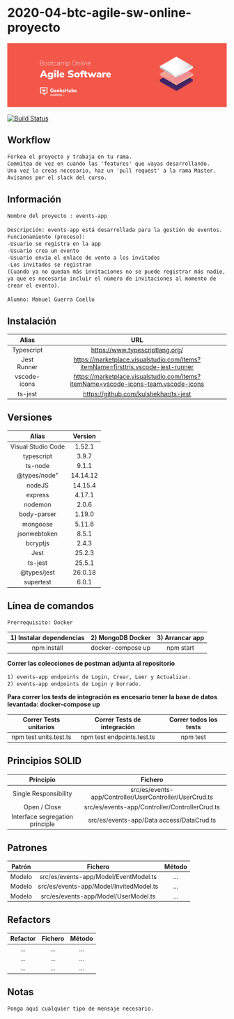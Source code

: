 # 2020-04-btc-agile-sw-online-proyecto

<p align="center">
    <img src="https://github.com/GeeksHubsAcademy/2020-geekshubs-media/blob/master/image/githubagilesoftware.jpg" >	
</p>

[![Build Status](https://travis-ci.com/thecoello/2020-04-btc-agile-sw-online-proyecto.svg?branch=develop)](https://travis-ci.com/thecoello/2020-04-btc-agile-sw-online-proyecto)

## Workflow
```
Forkea el proyecto y trabaja en tu rama.
Commitea de vez en cuando las 'features' que vayas desarrollando.
Una vez lo creas necesario, haz un 'pull request' a la rama Master.
Avísanos por el slack del curso.
```

## Información
```
Nombre del proyecto : events-app

Descripción: events-app está desarrollada para la gestión de eventos.
Funcionamiento (proceso): 
-Usuario se registra en la app
-Usuario crea un evento
-Usuario envía el enlace de vento a los invitados
-Los invitados se registran 
(Cuando ya no quedan más invitaciones no se puede registrar más nadie,
ya que es necesario incluir el número de invitaciones al momento de crear el evento).

Alumno: Manuel Guerra Coello
```

## Instalación
| Alias | URL |
| :-------: | :------: |
| Typescript|   https://www.typescriptlang.org/| 
| Jest Runner |  https://marketplace.visualstudio.com/items?itemName=firsttris.vscode-jest-runner |
| vscode-icons | https://marketplace.visualstudio.com/items?itemName=vscode-icons-team.vscode-icons | 
| ts-jest | https://github.com/kulshekhar/ts-jest  | 


## Versiones
| Alias | Version |
| :-------: | :------: |
| Visual Studio Code| 1.52.1 |
| typescript | 3.9.7 |
| ts-node | 9.1.1 |
| @types/node" | 14.14.12 |
| nodeJS | 14.15.4|
| express | 4.17.1| 
| nodemon | 2.0.6 |
| body-parser | 1.19.0 |
| mongoose | 5.11.6 |
| jsonwebtoken | 8.5.1 |
| bcryptjs | 2.4.3 |
| Jest | 25.2.3 |
| ts-jest | 25.5.1 |
| @types/jest | 26.0.18|
| supertest | 6.0.1 |

## Línea de comandos
```
Prerrequisito: Docker
```
| 1) Instalar dependencias | 2) MongoDB Docker | 3) Arrancar app |
| :-------: | :-------: | :-------: |
| npm install | docker-compose up | npm start |

**Correr las colecciones de postman adjunta al repositorio**

```
1) events-app endpoints de Login, Crear, Leer y Actualizar.
2) events-app endpoints de Login y borrado.
```

**Para correr los tests de integración es encesario tener la base de datos levantada: docker-compose up**

| Correr Tests unitarios | Correr Tests de integración | Correr todos los tests
| :-------: | :-------: | :-------: |
| npm test units.test.ts | npm test endpoints.test.ts | npm test |

## Principios SOLID
| Principio | Fichero  |
| :-------: | :------: | 
| Single Responsibility | src/es/events-app/Controller/UserController/UserCrud.ts  
| Open / Close | src/es/events-app/Controller/ControllerCrud.ts  
| Interface segregation principle | src/es/events-app/Data access/DataCrud.ts  |

## Patrones
| Patrón | Fichero | Método
| :-------: | :------: |:------: |
| Modelo | src/es/events-app/Model/EventModel.ts  |... |
| Modelo | src/es/events-app/Model/InvitedModel.ts |... |
| Modelo | src/es/events-app/Model/UserModel.ts  |... |

## Refactors
| Refactor | Fichero | Método
| :-------: | :------: |:------: |
| ... | ...  |... |
| ... | ...  |... |
| ... | ...  |... |

## Notas
```
Ponga aquí cualquier tipo de mensaje necesario.
```
